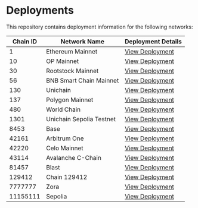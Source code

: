 #  Deployments

This repository contains deployment information for the following networks:

| Chain ID | Network Name | Deployment Details |
|----------|--------------|-------------------|
| 1 | Ethereum Mainnet | [View Deployment](./1.md) |
| 10 | OP Mainnet | [View Deployment](./10.md) |
| 30 | Rootstock Mainnet | [View Deployment](./30.md) |
| 56 | BNB Smart Chain Mainnet | [View Deployment](./56.md) |
| 130 | Unichain | [View Deployment](./130.md) |
| 137 | Polygon Mainnet | [View Deployment](./137.md) |
| 480 | World Chain | [View Deployment](./480.md) |
| 1301 | Unichain Sepolia Testnet | [View Deployment](./1301.md) |
| 8453 | Base | [View Deployment](./8453.md) |
| 42161 | Arbitrum One | [View Deployment](./42161.md) |
| 42220 | Celo Mainnet | [View Deployment](./42220.md) |
| 43114 | Avalanche C-Chain | [View Deployment](./43114.md) |
| 81457 | Blast | [View Deployment](./81457.md) |
| 129412 | Chain 129412 | [View Deployment](./129412.md) |
| 7777777 | Zora | [View Deployment](./7777777.md) |
| 11155111 | Sepolia | [View Deployment](./11155111.md) |

